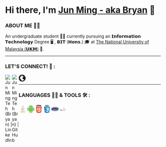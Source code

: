# Hi there, I'm [Jun Ming - aka Bryan][linkedin] 👋

### ABOUT ME 🙋‍♂️

An undergraduate student 👨‍🎓 currently pursuing an 𝗜𝗻𝗳𝗼𝗿𝗺𝗮𝘁𝗶𝗼𝗻 𝗧𝗲𝗰𝗵𝗻𝗼𝗹𝗼𝗴𝘆 Degree 🖥️ , 𝗕𝗜𝗧 (𝗛𝗼𝗻𝘀.) 🎓 at [The National University of Malaysia (𝗨𝗞𝗠)][UKM] 🏫.

---

### LET'S CONNECT! 👥 :

[<img align="left" alt="Jun Ming Teh (Bryan) | LinkedIn" width="22px" src="https://cdn.jsdelivr.net/npm/simple-icons@v3/icons/linkedin.svg"/>][LinkedIn]

[<img align="left" alt="Jun Ming Teh (Bryan) | GitHub" width="22px" src="https://cdn.jsdelivr.net/npm/simple-icons@v3/icons/github.svg"/>][GitHub]

[<img align="left" alt="Jun Ming Teh (Bryan) | Website" width="22px" src="https://raw.githubusercontent.com/iconic/open-iconic/master/svg/globe.svg"/>][Website]

<br/>

---

### LANGUAGES 👨‍💻 & TOOLS 🛠️ :

[<img align="left" alt="Java" width="26px" src="https://raw.githubusercontent.com/github/explore/285d19f261b6d469fd8a309dddb234371d7be462/topics/java/java.png"/>][Java]

[<img align="left" alt="Android" width="26px" src="https://raw.githubusercontent.com/github/explore/285d19f261b6d469fd8a309dddb234371d7be462/topics/android/android.png"/>][Android]

[<img align="left" alt="HTML" width="26px" src="https://raw.githubusercontent.com/github/explore/80688e429a7d4ef2fca1e82350fe8e3517d3494d/topics/html/html.png"/>][HTML]

[<img align="left" alt="CSS" width="26px" src="https://raw.githubusercontent.com/github/explore/80688e429a7d4ef2fca1e82350fe8e3517d3494d/topics/css/css.png"/>][CSS]

[<img align="left" alt="PHP" width="26px" src="https://raw.githubusercontent.com/github/explore/ccc16358ac4530c6a69b1b80c7223cd2744dea83/topics/php/php.png"/>][PHP]

[<img align="left" alt="MySQL" width="26px" src="https://raw.githubusercontent.com/github/explore/80688e429a7d4ef2fca1e82350fe8e3517d3494d/topics/mysql/mysql.png"/>][MySQL]


[LinkedIn]: https://www.linkedin.com/in/jun-ming-teh/
[UKM]: https://www.ukm.my/portal/
[GitHub]: https://github.com/JunMingTeh-2018
[Website]: https://junming2018.wixsite.com/jun-ming-teh
[Java]: https://github.com/topics/java
[Android]: https://github.com/topics/android
[HTML]: https://github.com/topics/html
[CSS]: https://github.com/topics/css
[PHP]: https://github.com/topics/php
[MySQL]: https://github.com/topics/mysql